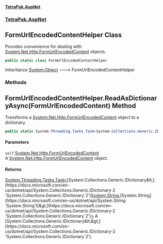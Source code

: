 #### [TetraPak.AspNet](index.md 'index')
### [TetraPak.AspNet](TetraPak_AspNet.md 'TetraPak.AspNet')
## FormUrlEncodedContentHelper Class
Provides convenience for dealing with [System.Net.Http.FormUrlEncodedContent](https://docs.microsoft.com/en-us/dotnet/api/System.Net.Http.FormUrlEncodedContent 'System.Net.Http.FormUrlEncodedContent') objects.  
```csharp
public static class FormUrlEncodedContentHelper
```

Inheritance [System.Object](https://docs.microsoft.com/en-us/dotnet/api/System.Object 'System.Object') &#129106; FormUrlEncodedContentHelper  
### Methods
<a name='TetraPak_AspNet_FormUrlEncodedContentHelper_ReadAsDictionaryAsync(System_Net_Http_FormUrlEncodedContent)'></a>
## FormUrlEncodedContentHelper.ReadAsDictionaryAsync(FormUrlEncodedContent) Method
Transforms a [System.Net.Http.FormUrlEncodedContent](https://docs.microsoft.com/en-us/dotnet/api/System.Net.Http.FormUrlEncodedContent 'System.Net.Http.FormUrlEncodedContent') object to a dictionary.  
```csharp
public static System.Threading.Tasks.Task<System.Collections.Generic.IDictionary<string,string>> ReadAsDictionaryAsync(this System.Net.Http.FormUrlEncodedContent self);
```
#### Parameters
<a name='TetraPak_AspNet_FormUrlEncodedContentHelper_ReadAsDictionaryAsync(System_Net_Http_FormUrlEncodedContent)_self'></a>
`self` [System.Net.Http.FormUrlEncodedContent](https://docs.microsoft.com/en-us/dotnet/api/System.Net.Http.FormUrlEncodedContent 'System.Net.Http.FormUrlEncodedContent')  
A [System.Net.Http.FormUrlEncodedContent](https://docs.microsoft.com/en-us/dotnet/api/System.Net.Http.FormUrlEncodedContent 'System.Net.Http.FormUrlEncodedContent') object.  
  
#### Returns
[System.Threading.Tasks.Task&lt;](https://docs.microsoft.com/en-us/dotnet/api/System.Threading.Tasks.Task-1 'System.Threading.Tasks.Task`1')[System.Collections.Generic.IDictionary&lt;](https://docs.microsoft.com/en-us/dotnet/api/System.Collections.Generic.IDictionary-2 'System.Collections.Generic.IDictionary`2')[System.String](https://docs.microsoft.com/en-us/dotnet/api/System.String 'System.String')[,](https://docs.microsoft.com/en-us/dotnet/api/System.Collections.Generic.IDictionary-2 'System.Collections.Generic.IDictionary`2')[System.String](https://docs.microsoft.com/en-us/dotnet/api/System.String 'System.String')[&gt;](https://docs.microsoft.com/en-us/dotnet/api/System.Collections.Generic.IDictionary-2 'System.Collections.Generic.IDictionary`2')[&gt;](https://docs.microsoft.com/en-us/dotnet/api/System.Threading.Tasks.Task-1 'System.Threading.Tasks.Task`1')  
A [System.Collections.Generic.IDictionary&lt;&gt;](https://docs.microsoft.com/en-us/dotnet/api/System.Collections.Generic.IDictionary-2 'System.Collections.Generic.IDictionary`2').  
  
